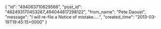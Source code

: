  {
   "id": "494063710629566",
   "post_id": "462493170453287_494044817298122",
   "from_name": "Pete Daoust",
   "message": "I will re-file a Notice of mistake.....",
   "created_time": "2013-03-19T19:45:15+0000"
 }
